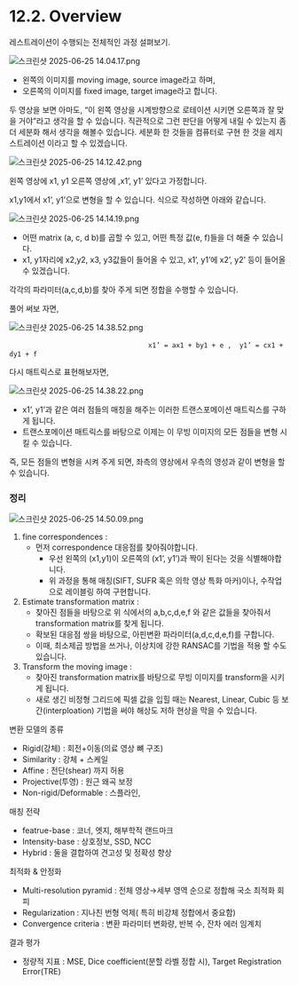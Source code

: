 # 12.2. Overview

레스트레이션이 수행되는 전체적인 과정 설펴보기.

![스크린샷 2025-06-25 14.04.17.png](/assets/의료인공지능/12_2_Overview/스크린샷_2025-06-25_14.04.17.png)

- 왼쪽의 이미지를 moving image, source image라고 하며,
- 오른쪽의 이미지를 fixed image, target image라고 합니다.

두 영상을 보면 아마도, “이 왼쪽 영상을 시계방향으로 로테이션 시키면 오른쪽과 잘 맞을 거야”라고 생각을 할 수 있습니다. 직관적으로 그런 판단을 어떻게 내릴 수 있는지 좀 더 세분화 해서 생각을 해볼수 있습니다. 
세분화 한 것들을 컴퓨터로 구현 한 것을 레지스트레이션 이라고 할 수 있겠습니다.

![스크린샷 2025-06-25 14.12.42.png](/assets/의료인공지능/12_2_Overview/스크린샷_2025-06-25_14.12.42.png)

왼쪽 영상에 x1, y1 오른쪽 영상에 ,x1’, y1’ 있다고 가정합니다.

x1,y1에서 x1’, y1’으로 변형을 할 수 있습니다. 식으로 작성하면 아래와 같습니다.

![스크린샷 2025-06-25 14.14.19.png](/assets/의료인공지능/12_2_Overview/스크린샷_2025-06-25_14.14.19.png)

- 어떤 matrix (a, c, d b)를 곱할 수 있고, 어떤 특정 값(e, f)들을 더 해줄 수 있습니다.
- x1, y1자리에 x2,y2, x3, y3값들이 들어올 수 있고, x1’, y1’에 x2’, y2’ 등이 들어올 수 있겠습니다.

각각의 파라미터(a,c,d,b)를 찾아 주게 되면 정합을 수행할 수 있습니다.

풀어 써보 자면,

![스크린샷 2025-06-25 14.38.52.png](/assets/의료인공지능/12_2_Overview/스크린샷_2025-06-25_14.38.52.png)

                                       x1’ = ax1 + by1 + e ,  y1’ = cx1 + dy1 + f

다시 매트릭스로 표현해보자면, 

![스크린샷 2025-06-25 14.38.22.png](/assets/의료인공지능/12_2_Overview/스크린샷_2025-06-25_14.38.22.png)

- x1’, y1’과 같은 여러 점들의 매칭을 해주는 이러한 트랜스포메이션 매트릭스를 구하게 됩니다.
- 트랜스포메이션 매트릭스를 바탕으로 이제는 이 무빙 이미지의 모든 점들을 변형 시킬 수 있습니다.

즉, 모든 점들의 변형을 시켜 주게 되면, 좌측의 영상에서 우측의 영성과 같이 변형을 할 수 있습니다.

### 정리

![스크린샷 2025-06-25 14.50.09.png](/assets/의료인공지능/12_2_Overview/스크린샷_2025-06-25_14.50.09.png)

1. fine correspondences :
    - 먼저 correspondence 대응점를 찾아줘야합니다.
        - 우선 왼쪽의 (x1,y1)이 오른쪽의 (x1’, y1’)과 짝이 된다는 것을 식별해야합니다.
        - 위 과정을 통해 매칭(SIFT, SUFR 혹은 의학 영상 특화 마커)이나, 수작업으로 레이블링 하여 구현합니다.
2. Estimate transformation matrix :
    - 찾아진 점들을 바탕으로 위 식에서의 a,b,c,d,e,f 와 같은 값들을 찾아줘서 transformation matrix를 찾게 됩니다.
    - 확보된 대응점 쌍을 바탕으로, 아핀변환 파라미터(a,d,c,d,e,f)를 구합니다.
    - 이때, 최소제곱 방법을 쓰거나, 이상치에 강한 RANSAC를 기법을 적용 할 수도 있습니다.
3. Transform the moving image : 
    - 찾아진 transformation matrix를 바탕으로 무빙 이미지를 transform을 시키게 됩니다.
    - 새로 생긴 비정형 그리드에 픽셀 값을 입힐 때는 Nearest, Linear, Cubic 등 보간(interploation) 기법을 써야 해상도 저하 현상을 막을 수 있습니다.

변환 모델의 종류

- Rigid(강체) : 회전+이동(의료 영상 뼈 구조)
- Similarity : 강체 + 스케일
- Affine : 전단(shear)  까지 허용
- Projective(투영) : 원근 왜곡 보정
- Non-rigid/Deformable : 스플라인,

매칭 전략

- featrue-base : 코너, 엣지, 해부학적 랜드마크
- Intensity-base : 상호정보, SSD, NCC
- Hybrid : 둘을 결합하여 견고성 및 정확성 향상

최적화 & 안정화

- Multi-resolution pyramid : 전체 영상→세부 영역 순으로 정합해 국소 최적화 회피
- Regularization : 지나친 번형 억제( 특히 비강체 정합에서 중요함)
- Convergence criteria : 변환 파라미터 변화량, 반복 수, 잔차 에러 임계치

결과 평가

- 정량적 지표  : MSE, Dice coefficient(분할 라벨 정합 시), Target Registration Error(TRE)